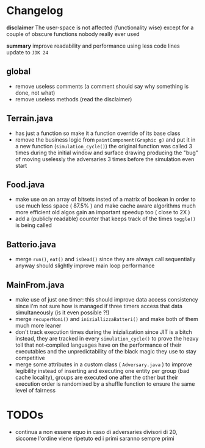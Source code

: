 
# Changelog

**disclaimer**
The user-space is not affected (functionality wise) except for a couple of obscure functions nobody really ever used

**summary**
improve readability and performance using less code lines
update to `JDK 24`

## global

- remove useless comments (a comment should say why something is done, not what)
- remove useless methods (read the disclaimer)

## Terrain.java

- has just a function so make it a function override of its base class
- remove the business logic from `paintComponent(Graphic g)` and put it in a new function (`simulation_cycle()`)
	the original function was called 3 times during the initial window and surface drawing producing the "bug" of moving uselessly the adversaries 3 times before the simulation even start

## Food.java

- make use on an array of bitsets insted of a matrix of boolean in order to use much less space ( 87.5% ) and make cache aware algorithms much more efficient
	old algos gain an important speedup too ( close to 2X )
- add a (publicly readable) counter that keeps track of the times `toggle()` is being called

## Batterio.java

- merge `run()`, `eat()` and `isDead()` since they are always call sequentially anyway
	should slightly improve main loop performance

## MainFrom.java

- make use of just one timer: this should improve data access consistency since i'm not sure how is managed if three timers access that data simultaneously (is it even possible ?!)
- merge `recuperNomi()` and `iniziallizzaBatteri()` and make both of them much more leaner
- don't track execution times during the inizialization since JIT is a bitch
	instead, they are tracked in every `simulation_cycle()` to prove the heavy toll that not-compiled languages have on the performance of their executables and the unpredictability of the black magic they use to stay competitive
- merge some attributes in a custom class ( `Adversary.java` ) to improve legibility
	instead of inserting and executing one entity per group (bad cache locality), groups are executed one after the other but their execution order is randomixed by a shuffle function to ensure the same level of fairness

# TODOs
- continua a non essere equo in caso di adversaries divisori di 20, siccome l'ordine viene ripetuto ed i primi saranno sempre primi
